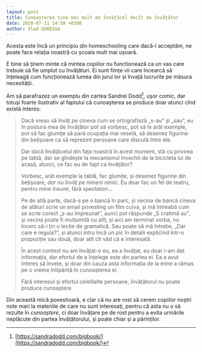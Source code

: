 ```yaml
---
layout: post
title: Cunoașterea ține mai mult de învățăcel decît de învățător
date: 2020-07-11 14:58 +0300
author: Vlad GURDIGA
---
```


Acesta este încă un principiu din homeschooling care dacă-l acceptăm, ne poate face relația noastră cu școala mult mai ușoară.

E bine să ținem minte că mintea copiilor nu functionează ca un vas care trebuie să fie umplut cu învățături. Ei sunt ființe vii care încearcă să înțeleagă cum funcționează lumea din jurul lor și învață lucrurile pe măsura necesității.

Am să parafrazez un exemplu din cartea Sandrei Dodd[^1], ușor comic, dar totuși foarte ilustrativ al faptului că cunoașterea se produce doar atunci cînd există interes:

> Dacă vreau să învăț pe cineva cum se ortografiază „s-au” și „sau”, eu în postura mea de învățător pot să vorbesc, pot să le arăt exemple, pot să fac glumițe să pară ocupația mai veselă, să desenez figurine din bețișoare ca să reprezint persoane care discută între ele.
>
> Dar dacă învățăcelul din fața noastră în acest moment, stă cu privirea pe tablă, dar se gîndește la mecanismul învechit de la bicicleta lui de acasă, atunci, ce fac eu de fapt ca învățător?
>
> Vorbesc, arăt exemple la tablă, fac glumițe, și desenez figurine din bețișoare, _dar nu învăț pe nimeni nimic_. Eu doar fac un fel de teatru, pentru mine însumi, fără spectatori…
>
> Pe de altă parte, dacă-s pe o bancă în parc, și vecina de bancă cineva de alături scrie un email povesting un film cuiva, și mă întreabă cum se scrie corect „s-au împreunat”, aunci pot răspunde „S cratimă au”, și vecina poate fi mulțumită cu atît, și aici am terminat vorba, nu încerc să-i țin o lecție de gramatică. Sau poate să mă întrebe, „Dar care e regula?”, și atunci intru încă un pic în detalii explicînd într-o propoziție sau două, doar atît cît văd că e interesată.
>
> În acest context nu am învățat-o eu, ea a învățat, eu doar i-am dat informația, dar efortul de a înțelege este din partea ei. Ea a avut interes să învețe, și doar din cauza asta informația de la mine a rămas pe o vreme întipărită în cunoașterea ei.
>
> Fără interesul și efortul celelilalte persoane, învățătorul nu poate produce cunoaștere.

Din această mică povestioară, e clar că nu are rost să cerem copiilor noștri note mari la materiile de care nu sunt interesați, pentru că asta nu o să rezulte în _cunoaștere_, ci doar învățare pe de rost pentru a evita urmările neplăcute din partea învățătorului, și poate chiar și a părinților.


[^1]: [https://sandradodd.com/bigbook/](https://sandradodd.com/bigbook/)

